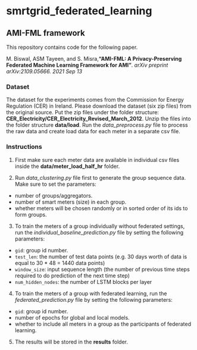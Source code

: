 # smrtgrid_federated_learning


## AMI-FML framework
This repository contains code for the following paper.

M. Biswal, ASM Tayeen, and S. Misra,**“AMI-FML: A Privacy-Preserving Federated Machine Learning Framework for AMI”**. *arXiv preprint arXiv:2109.05666. 2021 Sep 13*


### Dataset

The dataset for the experiments comes from the Commission for Energy Regulation (CER) in Ireland. Please download the dataset (six zip files) from the original source. Put the zip files under the folder structure: **CER_Electricity/CER_Electricity_Revised_March_2012**. Unzip the files into the folder structure **data/load**. Run the *data_preprocess.py* file to process the raw data and create load data for each meter in a separate csv file. 

### Instructions
1. First make sure each meter data are available in individual csv files inside the **data/meter_load_half_hr** folder. 

2. Run *data_clustering.py* file first to generate the group sequence data. Make sure to set the parameters: 
- number of groups/aggregators.
- number of smart meters (size) in each group.
- whether meters will be chosen randomly or in sorted order of its ids to form groups.  

3. To train the meters of a group individually without federated settings, run the *individual_baseline_prediction.py* file by setting the following parameters: 

- `gid`: group id number.
- `test_len`: the number of test data points (e.g. 30 days worth of data is equal to 30 * 48 = 1440 data points)
- `window_size`: input sequence length (the number of previous time steps required to do prediction of the next time step)
- `num_hidden_nodes`: the number of LSTM blocks per layer

4. To train the meters of a group with federated learning, run the *federated_prediction.py* file by setting the following parameters:
- `gid`: group id number.
- number of epochs for global and local models.
- whether to include all meters in a group as the participants of federated learning.

5. The results will be stored in the **results** folder.

